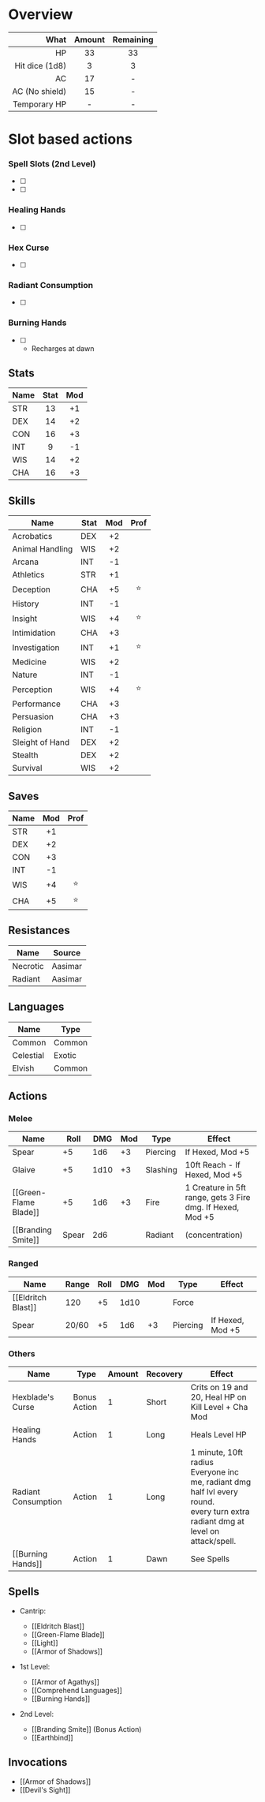 # Overview
|           What | Amount | Remaining |
| --------------:|:------:|:---------:|
|             HP |   33   |    33     |
| Hit dice (1d8) |   3    |     3     | 
|             AC |   17   |     -     |
| AC (No shield) |   15   |     -     |
|   Temporary HP |   -    |     -     |

# Slot based actions
### Spell Slots (2nd Level)
- [ ] 
- [ ] 
### Healing Hands
- [ ] 
### Hex Curse
- [ ] 
### Radiant Consumption
- [ ] 
### Burning Hands
- [ ]  - Recharges at dawn
## Stats
| Name | Stat | Mod |
|------|:----:|:---:|
| STR  |  13  | +1  |
| DEX  |  14  | +2  |
| CON  |  16  | +3  |
| INT  |  9   | -1  |
| WIS  |  14  | +2  |
| CHA  |  16  | +3  |

## Skills
| Name            | Stat | Mod | Prof |
|-----------------|------|:---:|:----:|
| Acrobatics      | DEX  | +2  |      |
| Animal Handling | WIS  | +2  |      |
| Arcana          | INT  | -1  |      |
| Athletics       | STR  | +1  |      |
| Deception       | CHA  | +5  |  ⭐️  |
| History         | INT  | -1  |      |
| Insight         | WIS  | +4  |  ⭐️  |
| Intimidation    | CHA  | +3  |      |
| Investigation   | INT  | +1  |  ⭐️  |
| Medicine        | WIS  | +2  |      |
| Nature          | INT  | -1  |      |
| Perception      | WIS  | +4  |  ⭐️  |
| Performance     | CHA  | +3  |      |
| Persuasion      | CHA  | +3  |      |
| Religion        | INT  | -1  |      |
| Sleight of Hand | DEX  | +2  |      |
| Stealth         | DEX  | +2  |      |
| Survival        | WIS  | +2  |      |

## Saves
| Name | Mod | Prof |
|------|:---:|:----:|
| STR  | +1  |      |
| DEX  | +2  |      |
| CON  | +3  |      |
| INT  | -1  |      |
| WIS  | +4  |  ⭐️  |
| CHA  | +5  |  ⭐️  |

## Resistances
| Name     | Source  |
|----------|---------|
| Necrotic | Aasimar |
| Radiant  | Aasimar |

## Languages
| Name      | Type   |
| --------- | ------ |
| Common    | Common |
| Celestial | Exotic |
| Elvish    | Common |

## Actions
### Melee
| Name                  | Roll  | DMG  | Mod | Type     | Effect                                                     |
| --------------------- | ----- | ---- | --- | -------- | ---------------------------------------------------------- |
| Spear                 | +5    | 1d6  | +3  | Piercing | If Hexed, Mod +5                                           |
| Glaive                | +5    | 1d10 | +3  | Slashing | 10ft Reach - If Hexed, Mod +5                                           |
| [[Green-Flame Blade]] | +5    | 1d6  | +3  | Fire     | 1 Creature in 5ft range, gets 3 Fire dmg. If Hexed, Mod +5 |
| [[Branding Smite]]    | Spear | 2d6  |     | Radiant  | (concentration)                                            |
### Ranged
| Name               | Range | Roll | DMG  | Mod | Type     | Effect           |
|--------------------|-------|------|------|-----|----------|------------------|
| [[Eldritch Blast]] | 120   | +5   | 1d10 |     | Force    |                  |
| Spear              | 20/60 | +5   | 1d6  | +3  | Piercing | If Hexed, Mod +5 |
### Others
 | Name                | Type         | Amount | Recovery | Effect                                                                                                                                    |
 | ------------------- | ------------ | ------ | -------- | ----------------------------------------------------------------------------------------------------------------------------------------- |
 | Hexblade's Curse    | Bonus Action | 1      | Short    | Crits on 19 and 20, Heal HP on Kill Level + Cha Mod                                                                                       |
 | Healing Hands       | Action       | 1      | Long     | Heals Level HP                                                                                                                            |
 | Radiant Consumption | Action       | 1      | Long     | 1 minute, 10ft radius <br> Everyone inc me, radiant dmg half lvl every round. <br> every turn extra radiant dmg at level on attack/spell. |
 | [[Burning Hands]]       | Action       | 1      | Dawn     | See Spells                                                                                                                                          |


## Spells
- Cantrip:
	- [[Eldritch Blast]]
	- [[Green-Flame Blade]]
	- [[Light]]
	- [[Armor of Shadows]]

- 1st Level:
	- [[Armor of Agathys]]
	- [[Comprehend Languages]]
	- [[Burning Hands]]

- 2nd Level:
	- [[Branding Smite]] (Bonus Action)
	- [[Earthbind]]

## Invocations
- [[Armor of Shadows]]
- [[Devil's Sight]]
